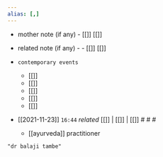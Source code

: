 ```yaml
---
alias: [,]
---
```

- mother note (if any)
		- [[]] [[]]
- related note (if any) -
		- [[]] [[]]
- `contemporary events`
	- [[]]
	- [[]]
	- [[]]
	- [[]]
	- [[]]

- [[2021-11-23]]  `16:44` _related_ [[]] | [[]] | [[]] # # #
	- [[ayurveda]] practitioner

```query
"dr balaji tambe"
```